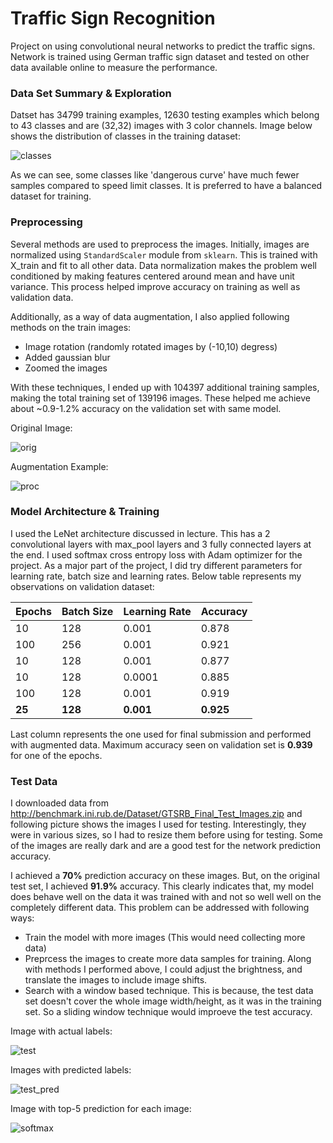 # Traffic Sign Recognition

Project on using convolutional neural networks to predict the traffic signs. Network is trained using German traffic sign dataset and tested on other data available online to measure the performance.


### Data Set Summary & Exploration

Datset has 34799 training examples, 12630 testing examples which belong to 43 classes and are (32,32) images with 3 color channels. Image below shows the distribution of classes in the training dataset:

![classes](images/classes.png)

As we can see, some classes like 'dangerous curve' have much fewer samples compared to speed limit classes. It is preferred to have a balanced dataset for training. 

### Preprocessing

Several methods are used to preprocess the images. Initially, images are normalized using `StandardScaler` module from `sklearn`. This is trained with X_train and fit to all other data. Data normalization makes the problem well conditioned by making features centered around mean and have unit variance.  This process helped improve accuracy on training as well as validation data.

Additionally, as a way of data augmentation, I also applied following methods on the train images:

- Image rotation (randomly rotated images by (-10,10) degress)
- Added gaussian blur
- Zoomed the images

With these techniques, I ended up with 104397 additional training samples, making the total training set of 139196 images. These helped me achieve about ~0.9-1.2% accuracy on the validation set with same model.

Original Image: 

![orig](images/orig.png)

Augmentation Example:

![proc](images/proc.png)

### Model Architecture & Training

I used the LeNet architecture discussed in lecture. This has a 2 convolutional layers with max_pool layers and 3 fully connected layers at the end. I used softmax cross entropy loss with Adam optimizer for the project. As a major part of the project, I did try different parameters for learning rate, batch size and learning rates. Below table represents my observations on validation dataset:

| Epochs | Batch Size | Learning Rate | Accuracy |
| --- | --- | --- | --- |
| 10 | 128 | 0.001 |  0.878 |
| 100 | 256 | 0.001 |  0.921 |
| 10 | 128 | 0.001 |  0.877 |
| 10 | 128 |  0.0001 | 0.885 | 
| 100 | 128 | 0.001 | 0.919 |
| __25__ | __128__ | __0.001__ | __0.925__ |

Last column represents the one used for final submission and performed with augmented data. Maximum accuracy seen on validation set is __0.939__ for one of the epochs.

### Test Data

I downloaded data from  http://benchmark.ini.rub.de/Dataset/GTSRB_Final_Test_Images.zip and following picture shows the images I used for testing. Interestingly, they were in various sizes, so I had to resize them before using for testing. Some of the images are really dark and are a good test for the network prediction accuracy. 

I achieved a __70%__ prediction accuracy on these images. But, on the original test set, I achieved __91.9%__ accuracy. This clearly indicates that, my model does behave well on the data it was trained with and not so well well on the completely different data. This problem can be addressed with following ways:

- Train the model with more images (This would need collecting more data)
- Preprcess the images to create more data samples for training. Along with methods I performed above, I could adjust the brightness, and translate the images to include image shifts.
- Search with a window based technique. This is because, the test data set doesn't cover the whole image width/height, as it was in the training set. So a sliding window technique would improeve the test accuracy.


Image with actual labels:

![test](images/test.png)


Images with predicted labels:

![test_pred](images/test_pred.png)

Image with top-5 prediction for each image:

![softmax](images/softmax.png)

